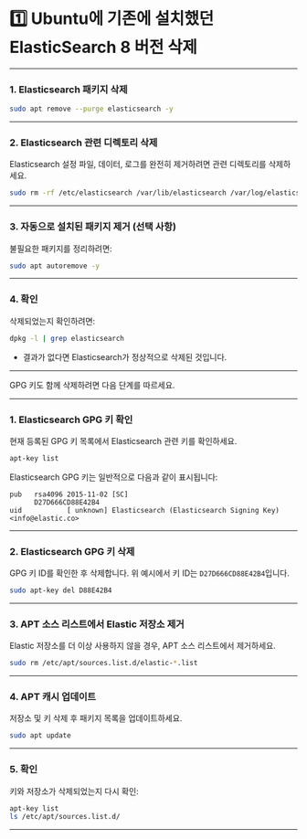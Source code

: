 # 1️⃣ Ubuntu에 기존에 설치했던 ElasticSearch 8 버전 삭제

---

### **1. Elasticsearch 패키지 삭제**

```bash
sudo apt remove --purge elasticsearch -y
```

---

### **2. Elasticsearch 관련 디렉토리 삭제**

Elasticsearch 설정 파일, 데이터, 로그를 완전히 제거하려면 관련 디렉토리를 삭제하세요.

```bash
sudo rm -rf /etc/elasticsearch /var/lib/elasticsearch /var/log/elasticsearch
```

---

### **3. 자동으로 설치된 패키지 제거 (선택 사항)**

불필요한 패키지를 정리하려면:

```bash
sudo apt autoremove -y
```

---

### **4. 확인**

삭제되었는지 확인하려면:

```bash
dpkg -l | grep elasticsearch
```

- 결과가 없다면 Elasticsearch가 정상적으로 삭제된 것입니다.

---

GPG 키도 함께 삭제하려면 다음 단계를 따르세요.

---

### **1. Elasticsearch GPG 키 확인**

현재 등록된 GPG 키 목록에서 Elasticsearch 관련 키를 확인하세요.

```bash
apt-key list
```

Elasticsearch GPG 키는 일반적으로 다음과 같이 표시됩니다:

```
pub   rsa4096 2015-11-02 [SC]
      D27D666CD88E42B4
uid           [ unknown] Elasticsearch (Elasticsearch Signing Key) <info@elastic.co>
```

---

### **2. Elasticsearch GPG 키 삭제**

GPG 키 ID를 확인한 후 삭제합니다. 위 예시에서 키 ID는 `D27D666CD88E42B4`입니다.

```bash
sudo apt-key del D88E42B4
```

---

### **3. APT 소스 리스트에서 Elastic 저장소 제거**

Elastic 저장소를 더 이상 사용하지 않을 경우, APT 소스 리스트에서 제거하세요.

```bash
sudo rm /etc/apt/sources.list.d/elastic-*.list
```

---

### **4. APT 캐시 업데이트**

저장소 및 키 삭제 후 패키지 목록을 업데이트하세요.

```bash
sudo apt update
```

---

### **5. 확인**

키와 저장소가 삭제되었는지 다시 확인:

```bash
apt-key list
ls /etc/apt/sources.list.d/
```

---